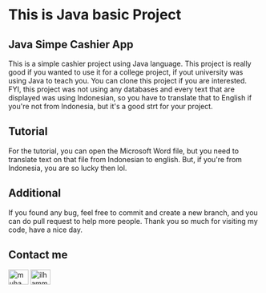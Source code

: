 # This is Java basic Project

## Java Simpe Cashier App
This is a simple cashier project using Java language. This project is really good if you wanted to use it for a college project, if yout university was using Java to teach you. You can clone this project if you are interested. FYI, this project was not using any databases and every text that are displayed was using Indonesian, so you have to translate that to English if you're not from Indonesia, but it's a good strt for your project.

## Tutorial
For the tutorial, you can open the Microsoft Word file, but you need to translate text on that file from Indonesian to english. But, if you're from Indonesia, you are so lucky then lol.

## Additional
If you found any bug, feel free to commit and create a new branch, and you can do pull request to help more people. Thank you so much for visiting my code, have a nice day.

## Contact me
<a href="https://linkedin.com/in/muhammad ilham misbakhul anwar" target="blank"><img align="center" src="https://raw.githubusercontent.com/rahuldkjain/github-profile-readme-generator/master/src/images/icons/Social/linked-in-alt.svg" alt="muhammad ilham misbakhul anwar" height="30" width="40" /></a>
<a href="https://instagram.com/ilhammsbkhl" target="blank"><img align="center" src="https://raw.githubusercontent.com/rahuldkjain/github-profile-readme-generator/master/src/images/icons/Social/instagram.svg" alt="ilhammsbkhl" height="30" width="40" /></a>